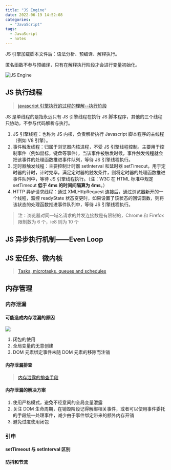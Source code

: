 ```yaml
---
title: "JS Engine"
date: 2022-06-19 14:52:08
categories:
  - "JavaScript"
tags:
  - JavaScript
  - notes
---
```


JS 引擎加载脚本文件后：语法分析、预编译、解释执行。

匿名函数不参与预编译，只有在解释执行阶段才会进行变量初始化。

![JS Engine](https://qinu.poryoung.cn/img/202206191534572.png)

## JS 执行线程

> [javascript 引擎执行的过程的理解--执行阶段](https://segmentfault.com/a/1190000018134157)

JS 是单线程的是指永远只有 JS 引擎线程在执行 JS 脚本程序，其他的三个线程只协助，不参与代码解析与执行。

1. JS 引擎线程：也称为 JS 内核，负责解析执行 Javascript 脚本程序的主线程（例如 V8 引擎）。
2. 事件触发线程：归属于浏览器内核进程，不受 JS 引擎线程控制。主要用于控制事件（例如鼠标，键盘等事件），当该事件被触发时候，事件触发线程就会把该事件的处理函数推进事件队列，等待 JS 引擎线程执行。
3. 定时器触发线程：主要控制计时器 setInterval 和延时器 setTimeout，用于定时器的计时，计时完毕，满足定时器的触发条件，则将定时器的处理函数推进事件队列中，等待 JS 引擎线程执行。（注：W3C 在 HTML 标准中规定 setTimeout **低于 4ms 的时间间隔算为 4ms**。）
4. HTTP 异步请求线程：通过 XMLHttpRequest 连接后，通过浏览器新开的一个线程，监控 readyState 状态变更时，如果设置了该状态的回调函数，则将该状态的处理函数推进事件队列中，等待 JS 引擎线程执行。

> 注：浏览器对同一域名请求的并发连接数是有限制的，Chrome 和 Firefox 限制数为 6 个，ie8 则为 10 个

## JS 异步执行机制——Even Loop

## JS 宏任务、微内核

> [Tasks, microtasks, queues and schedules](https://jakearchibald.com/2015/tasks-microtasks-queues-and-schedules/)

## 内存管理

### 内存泄漏

#### 可能造成内存泄漏的原因

![](https://qinu.poryoung.cn/img/202206202220645.png)

1. 闭包的使用
2. 全局变量的无意创建
3. DOM 元素绑定事件未随 DOM 元素的移除而注销

#### 内存泄漏排查

> [内存泄露的排查手段](https://mitianyi.gitbook.io/frontend-interview-guide/javascript-basics/scope-and-closure#nei-cun-xie-lu-de-pai-cha-shou-duan)

#### 内存泄漏的解决方案

1. 使用严格模式，避免不经意间的全局变量泄露
2. 关注 DOM 生命周期，在销毁阶段记得解绑相关事件，或者可以使用事件委托的手段统一处理事件，减少由于事件绑定带来的额外内存开销
3. 避免过度使用闭包

### 引申

#### setTimeout 与 setInterval 区别

#### 防抖和节流
